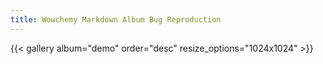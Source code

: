 ```yaml
---
title: Wowchemy Markdown Album Bug Reproduction
---
```


{{< gallery album="demo" order="desc" resize_options="1024x1024" >}}
